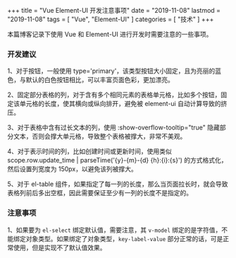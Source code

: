 +++
title = "Vue Element-UI 开发注意事项"
date = "2019-11-08"
lastmod = "2019-11-08"
tags = [
    "Vue",
    "Element-UI"
]
categories = [
    "技术"
]
+++

本篇博客记录下使用 Vue 和 Element-UI 进行开发时需要注意的一些事项。

<!--more-->

### 开发建议
1、对于按钮，一般使用 type='primary'，该类型按钮大小固定，且为亮丽的蓝色，与默认的白色按钮相比，可以丰富页面色彩，更加漂亮。

2、固定部分表格的列，对于含有多个相同元素的表格单元格，比如多个按钮，固定该单元格的长度，使其横向或纵向排开，避免被 element-ui 自动计算导致的挤压。

3、对于表格中含有过长文本的列，使用 :show-overflow-tooltip="true" 隐藏部分文本，否则会撑大单元格，导致整个表格被撑大，非常不美观。

4、对于表示时间的列，比如创建时间或更新时间，使用类似 scope.row.update_time | parseTime('{y}-{m}-{d} {h}:{i}:{s}') 的方式格式化，然后设置列宽度为 150px，以避免该列被撑大。

5、对于 el-table 组件，如果指定了每一列的长度，那么当页面拉长时，就会导致表格列前后多出空框，因此需要保证至少有一列的长度不是指定的。

### 注意事项
1、如果要为 `el-select` 绑定默认值，需要注意，其 `v-model` 绑定的是字符值，不能绑定对象类型。如果绑定了对象类型，`key-label-value` 部分正常的话，可是正常使用，但是实现不了默认值效果。
